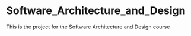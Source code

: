 # Software_Architecture_and_Design
This is the project for the Software Architecture and Design course
